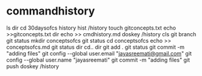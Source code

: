 # commandhistory
ls
dir
cd 30daysofcs
history
hist
/history
touch gitconcepts.txt
echo >>gitconcepts.txt
dir
echo >> cmdhistory.md
doskey /history
cls
git branch
git status
mkdir conceptsofcs
git status
cd conceptsofcs
echo >> conceptsofcs.md
git status
dir
cd..
dir
git add .
git status
git commit -m "adding files"
git config --global user.email "jayasreemati@gmail.com"
 git config --global user.name "jayasreemati"
git commit -m "adding files"
git push
doskey /history
